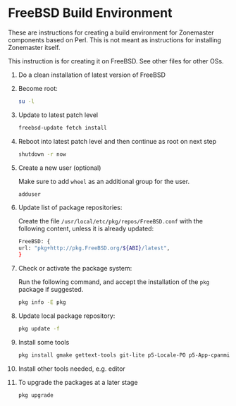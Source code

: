 # FreeBSD Build Environment

These are instructions for creating a build environment for Zonemaster
components based on Perl. This is not meant as instructions for installing
Zonemaster itself. 

This instruction is for creating it on FreeBSD. See other files for other OSs.


1. Do a clean installation of latest version of FreeBSD

2. Become root:

   ```sh
   su -l
   ```

3. Update to latest patch level

   ```sh
   freebsd-update fetch install
   ```

4. Reboot into latest patch level and then continue as root on next step
   ```sh
   shutdown -r now
   ```

5. Create a new user (optional)

   Make sure to add `wheel` as an additional group for the user.

   ```sh
   adduser
   ```

6. Update list of package repositories:

   Create the file `/usr/local/etc/pkg/repos/FreeBSD.conf` with the 
   following content, unless it is already updated:

   ```sh
   FreeBSD: {
   url: "pkg+http://pkg.FreeBSD.org/${ABI}/latest",
   }
   ```

7. Check or activate the package system:

   Run the following command, and accept the installation of the `pkg` package
   if suggested.

   ```sh
   pkg info -E pkg
   ```

8. Update local package repository:

   ```sh
   pkg update -f
   ```

9. Install some tools
    ```sh
    pkg install gmake gettext-tools git-lite p5-Locale-PO p5-App-cpanminus p5-ExtUtils-PkgConfig p5-MIME-Base32 p5-Module-Install libtool autoconf automake p5-Devel-CheckLib p5-Module-Install-XSUtil libidn libidn2
    ```

10. Install other tools needed, e.g. editor

11. To upgrade the packages at a later stage
    ```sh
    pkg upgrade
    ```

